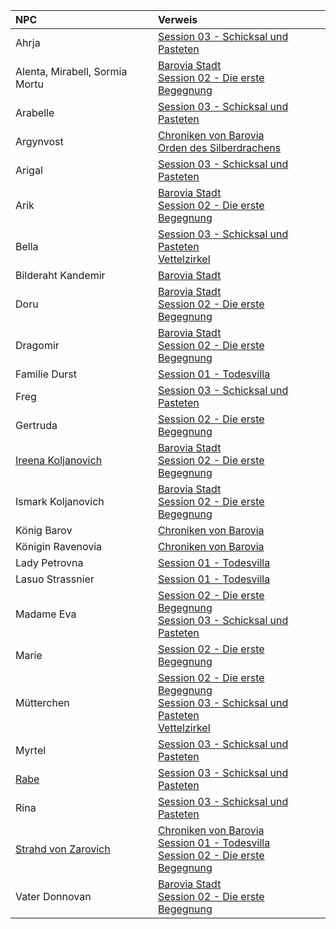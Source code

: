 | NPC | Verweis |
|:------------|:-----------------|
| Ahrja | [Session 03 - Schicksal und Pasteten](https://lolindhir.github.io/PnP/campaigns/strahd/sessions/session003) |
| Alenta, Mirabell, Sormia Mortu | [Barovia Stadt](https://lolindhir.github.io/PnP/campaigns/strahd/locations/barovia_stadt)<br>[Session 02 - Die erste Begegnung](https://lolindhir.github.io/PnP/campaigns/strahd/sessions/session002) |
| Arabelle | [Session 03 - Schicksal und Pasteten](https://lolindhir.github.io/PnP/campaigns/strahd/sessions/session003) |
| Argynvost | [Chroniken von Barovia](https://lolindhir.github.io/PnP/campaigns/strahd/compendium/lore/chronicles_barovia)<br>[Orden des Silberdrachens](https://lolindhir.github.io/PnP/campaigns/strahd/factions/silberorden) |
| Arigal | [Session 03 - Schicksal und Pasteten](https://lolindhir.github.io/PnP/campaigns/strahd/sessions/session003) |
| Arik | [Barovia Stadt](https://lolindhir.github.io/PnP/campaigns/strahd/locations/barovia_stadt)<br>[Session 02 - Die erste Begegnung](https://lolindhir.github.io/PnP/campaigns/strahd/sessions/session002) |
| Bella | [Session 03 - Schicksal und Pasteten](https://lolindhir.github.io/PnP/campaigns/strahd/sessions/session003)<br>[Vettelzirkel](https://lolindhir.github.io/PnP/campaigns/strahd/factions/vettelzirkel) |
| Bilderaht Kandemir | [Barovia Stadt](https://lolindhir.github.io/PnP/campaigns/strahd/locations/barovia_stadt) |
| Doru | [Barovia Stadt](https://lolindhir.github.io/PnP/campaigns/strahd/locations/barovia_stadt)<br>[Session 02 - Die erste Begegnung](https://lolindhir.github.io/PnP/campaigns/strahd/sessions/session002) |
| Dragomir | [Barovia Stadt](https://lolindhir.github.io/PnP/campaigns/strahd/locations/barovia_stadt)<br>[Session 02 - Die erste Begegnung](https://lolindhir.github.io/PnP/campaigns/strahd/sessions/session002) |
| Familie Durst | [Session 01 - Todesvilla](https://lolindhir.github.io/PnP/campaigns/strahd/sessions/session001) |
| Freg | [Session 03 - Schicksal und Pasteten](https://lolindhir.github.io/PnP/campaigns/strahd/sessions/session003) |
| Gertruda | [Session 02 - Die erste Begegnung](https://lolindhir.github.io/PnP/campaigns/strahd/sessions/session002) |
| [Ireena Koljanovich](https://lolindhir.github.io/PnP/campaigns/strahd/persons/npcs/ireena) | [Barovia Stadt](https://lolindhir.github.io/PnP/campaigns/strahd/locations/barovia_stadt)<br>[Session 02 - Die erste Begegnung](https://lolindhir.github.io/PnP/campaigns/strahd/sessions/session002) |
| Ismark Koljanovich | [Barovia Stadt](https://lolindhir.github.io/PnP/campaigns/strahd/locations/barovia_stadt)<br>[Session 02 - Die erste Begegnung](https://lolindhir.github.io/PnP/campaigns/strahd/sessions/session002) |
| König Barov | [Chroniken von Barovia](https://lolindhir.github.io/PnP/campaigns/strahd/compendium/lore/chronicles_barovia) |
| Königin Ravenovia | [Chroniken von Barovia](https://lolindhir.github.io/PnP/campaigns/strahd/compendium/lore/chronicles_barovia) |
| Lady Petrovna | [Session 01 - Todesvilla](https://lolindhir.github.io/PnP/campaigns/strahd/sessions/session001) |
| Lasuo Strassnier | [Session 01 - Todesvilla](https://lolindhir.github.io/PnP/campaigns/strahd/sessions/session001) |
| Madame Eva | [Session 02 - Die erste Begegnung](https://lolindhir.github.io/PnP/campaigns/strahd/sessions/session002)<br>[Session 03 - Schicksal und Pasteten](https://lolindhir.github.io/PnP/campaigns/strahd/sessions/session003) |
| Marie | [Session 02 - Die erste Begegnung](https://lolindhir.github.io/PnP/campaigns/strahd/sessions/session002) |
| Mütterchen | [Session 02 - Die erste Begegnung](https://lolindhir.github.io/PnP/campaigns/strahd/sessions/session002)<br>[Session 03 - Schicksal und Pasteten](https://lolindhir.github.io/PnP/campaigns/strahd/sessions/session003)<br>[Vettelzirkel](https://lolindhir.github.io/PnP/campaigns/strahd/factions/vettelzirkel) |
| Myrtel | [Session 03 - Schicksal und Pasteten](https://lolindhir.github.io/PnP/campaigns/strahd/sessions/session003) |
| [Rabe](https://lolindhir.github.io/PnP/campaigns/strahd/persons/npcs/rabe) | [Session 03 - Schicksal und Pasteten](https://lolindhir.github.io/PnP/campaigns/strahd/sessions/session003) |
| Rina | [Session 03 - Schicksal und Pasteten](https://lolindhir.github.io/PnP/campaigns/strahd/sessions/session003) |
| [Strahd von Zarovich](https://lolindhir.github.io/PnP/campaigns/strahd/persons/npcs/strahd) | [Chroniken von Barovia](https://lolindhir.github.io/PnP/campaigns/strahd/compendium/lore/chronicles_barovia)<br>[Session 01 - Todesvilla](https://lolindhir.github.io/PnP/campaigns/strahd/sessions/session001)<br>[Session 02 - Die erste Begegnung](https://lolindhir.github.io/PnP/campaigns/strahd/sessions/session002) |
| Vater Donnovan | [Barovia Stadt](https://lolindhir.github.io/PnP/campaigns/strahd/locations/barovia_stadt)<br>[Session 02 - Die erste Begegnung](https://lolindhir.github.io/PnP/campaigns/strahd/sessions/session002) |
